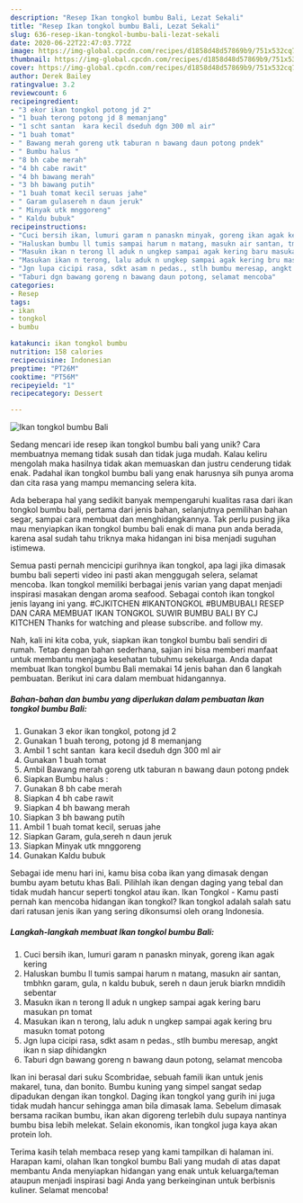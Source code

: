 ```yaml
---
description: "Resep Ikan tongkol bumbu Bali, Lezat Sekali"
title: "Resep Ikan tongkol bumbu Bali, Lezat Sekali"
slug: 636-resep-ikan-tongkol-bumbu-bali-lezat-sekali
date: 2020-06-22T22:47:03.772Z
image: https://img-global.cpcdn.com/recipes/d1858d48d57869b9/751x532cq70/ikan-tongkol-bumbu-bali-foto-resep-utama.jpg
thumbnail: https://img-global.cpcdn.com/recipes/d1858d48d57869b9/751x532cq70/ikan-tongkol-bumbu-bali-foto-resep-utama.jpg
cover: https://img-global.cpcdn.com/recipes/d1858d48d57869b9/751x532cq70/ikan-tongkol-bumbu-bali-foto-resep-utama.jpg
author: Derek Bailey
ratingvalue: 3.2
reviewcount: 6
recipeingredient:
- "3 ekor ikan tongkol potong jd 2"
- "1 buah terong potong jd 8 memanjang"
- "1 scht santan  kara kecil dseduh dgn 300 ml air"
- "1 buah tomat"
- " Bawang merah goreng utk taburan n bawang daun potong pndek"
- " Bumbu halus "
- "8 bh cabe merah"
- "4 bh cabe rawit"
- "4 bh bawang merah"
- "3 bh bawang putih"
- "1 buah tomat kecil seruas jahe"
- " Garam gulasereh n daun jeruk"
- " Minyak utk mnggoreng"
- " Kaldu bubuk"
recipeinstructions:
- "Cuci bersih ikan, lumuri garam n panaskn minyak, goreng ikan agak kering"
- "Haluskan bumbu ll tumis sampai harum n matang, masukn air santan, tmbhkn garam, gula, n kaldu bubuk, sereh n daun jeruk biarkn mndidih sebentar"
- "Masukn ikan n terong ll aduk n ungkep sampai agak kering baru masukan pn tomat"
- "Masukan ikan n terong, lalu aduk n ungkep sampai agak kering bru masukn tomat potong"
- "Jgn lupa cicipi rasa, sdkt asam n pedas., stlh bumbu meresap, angkt ikan n siap dihidangkn"
- "Taburi dgn bawang goreng n bawang daun potong, selamat mencoba"
categories:
- Resep
tags:
- ikan
- tongkol
- bumbu

katakunci: ikan tongkol bumbu 
nutrition: 158 calories
recipecuisine: Indonesian
preptime: "PT26M"
cooktime: "PT56M"
recipeyield: "1"
recipecategory: Dessert

---
```



![Ikan tongkol bumbu Bali](https://img-global.cpcdn.com/recipes/d1858d48d57869b9/751x532cq70/ikan-tongkol-bumbu-bali-foto-resep-utama.jpg)

Sedang mencari ide resep ikan tongkol bumbu bali yang unik? Cara membuatnya memang tidak susah dan tidak juga mudah. Kalau keliru mengolah maka hasilnya tidak akan memuaskan dan justru cenderung tidak enak. Padahal ikan tongkol bumbu bali yang enak harusnya sih punya aroma dan cita rasa yang mampu memancing selera kita.

Ada beberapa hal yang sedikit banyak mempengaruhi kualitas rasa dari ikan tongkol bumbu bali, pertama dari jenis bahan, selanjutnya pemilihan bahan segar, sampai cara membuat dan menghidangkannya. Tak perlu pusing jika mau menyiapkan ikan tongkol bumbu bali enak di mana pun anda berada, karena asal sudah tahu triknya maka hidangan ini bisa menjadi suguhan istimewa.

Semua pasti pernah mencicipi gurihnya ikan tongkol, apa lagi jika dimasak bumbu bali seperti video ini pasti akan menggugah selera, selamat mencoba. Ikan tongkol memiliki berbagai jenis varian yang dapat menjadi inspirasi masakan dengan aroma seafood. Sebagai contoh ikan tongkol jenis layang ini yang. #CJKITCHEN #IKANTONGKOL #BUMBUBALI RESEP DAN CARA MEMBUAT IKAN TONGKOL SUWIR BUMBU BALI BY CJ KITCHEN Thanks for watching and please subscribe. and follow my.


Nah, kali ini kita coba, yuk, siapkan ikan tongkol bumbu bali sendiri di rumah. Tetap dengan bahan sederhana, sajian ini bisa memberi manfaat untuk membantu menjaga kesehatan tubuhmu sekeluarga. Anda dapat membuat Ikan tongkol bumbu Bali memakai 14 jenis bahan dan 6 langkah pembuatan. Berikut ini cara dalam membuat hidangannya.

<!--inarticleads1-->

##### Bahan-bahan dan bumbu yang diperlukan dalam pembuatan Ikan tongkol bumbu Bali:

1. Gunakan 3 ekor ikan tongkol, potong jd 2
1. Gunakan 1 buah terong, potong jd 8 memanjang
1. Ambil 1 scht santan  kara kecil dseduh dgn 300 ml air
1. Gunakan 1 buah tomat
1. Ambil  Bawang merah goreng utk taburan n bawang daun potong pndek
1. Siapkan  Bumbu halus :
1. Gunakan 8 bh cabe merah
1. Siapkan 4 bh cabe rawit
1. Siapkan 4 bh bawang merah
1. Siapkan 3 bh bawang putih
1. Ambil 1 buah tomat kecil, seruas jahe
1. Siapkan  Garam, gula,sereh n daun jeruk
1. Siapkan  Minyak utk mnggoreng
1. Gunakan  Kaldu bubuk


Sebagai ide menu hari ini, kamu bisa coba ikan yang dimasak dengan bumbu ayam betutu khas Bali. Pilihlah ikan dengan daging yang tebal dan tidak mudah hancur seperti tongkol atau ikan. Ikan Tongkol - Kamu pasti pernah kan mencoba hidangan ikan tongkol? Ikan tongkol adalah salah satu dari ratusan jenis ikan yang sering dikonsumsi oleh orang Indonesia. 

<!--inarticleads2-->

##### Langkah-langkah membuat Ikan tongkol bumbu Bali:

1. Cuci bersih ikan, lumuri garam n panaskn minyak, goreng ikan agak kering
1. Haluskan bumbu ll tumis sampai harum n matang, masukn air santan, tmbhkn garam, gula, n kaldu bubuk, sereh n daun jeruk biarkn mndidih sebentar
1. Masukn ikan n terong ll aduk n ungkep sampai agak kering baru masukan pn tomat
1. Masukan ikan n terong, lalu aduk n ungkep sampai agak kering bru masukn tomat potong
1. Jgn lupa cicipi rasa, sdkt asam n pedas., stlh bumbu meresap, angkt ikan n siap dihidangkn
1. Taburi dgn bawang goreng n bawang daun potong, selamat mencoba


Ikan ini berasal dari suku Scombridae, sebuah famili ikan untuk jenis makarel, tuna, dan bonito. Bumbu kuning yang simpel sangat sedap dipadukan dengan ikan tongkol. Daging ikan tongkol yang gurih ini juga tidak mudah hancur sehingga aman bila dimasak lama. Sebelum dimasak bersama racikan bumbu, ikan akan digoreng terlebih dulu supaya nantinya bumbu bisa lebih melekat. Selain ekonomis, ikan tongkol juga kaya akan protein loh. 

Terima kasih telah membaca resep yang kami tampilkan di halaman ini. Harapan kami, olahan Ikan tongkol bumbu Bali yang mudah di atas dapat membantu Anda menyiapkan hidangan yang enak untuk keluarga/teman ataupun menjadi inspirasi bagi Anda yang berkeinginan untuk berbisnis kuliner. Selamat mencoba!
